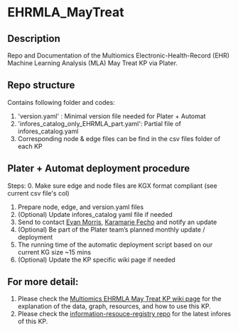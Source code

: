 # EHRMLA_MayTreat

## Description
Repo and Documentation of the Multiomics Electronic-Health-Record (EHR) Machine Learning Analysis (MLA) May Treat KP via Plater.

## Repo structure
Contains following folder and codes:
1. 'version.yaml' : Minimal version file needed for Plater + Automat
2. 'infores_catalog_only_EHRMLA_part.yaml': Partial file of infores_catalog.yaml
3. Corresponding node & edge files can be find in the csv files folder of each KP

## Plater + Automat deployment procedure
Steps:
0. Make sure edge and node files are KGX format compliant (see current csv file's col)
1. Prepare node, edge, and version.yaml files
2. (Optional) Update infores_catalog yaml file if needed
3. Send to contact [Evan Morris](emorris@renci.org), [Karamarie Fecho](kfecho@copperlineprofessionalsolutions.com) and notify an update
4. (Optional) Be part of the Plater team’s planned monthly update / deployment
5. The running time of the automatic deployment script based on our current KG size ~15 mins
6. (Optional) Update the KP specific wiki page if needed

## For more detail:
1. Please check the [Multiomics EHRMLA May Treat KP wiki page](https://github.com/NCATSTranslator/Translator-All/wiki/Multiomics-EHRMLA-May-Treat-KP) for the explanation of the data, graph, resources, and how to use this KP.
2. Please check the [information-resouce-registry repo](https://github.com/biolink/information-resource-registry) for the latest infores of this KP.
